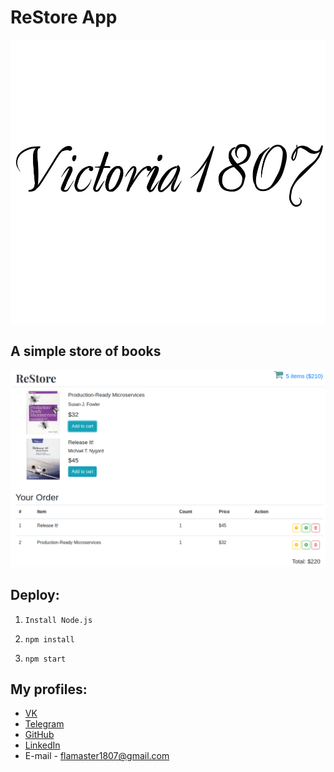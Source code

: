 # ReStore App

![](pictures/victoria.jpg)

## A simple store of books

![](pictures/restore.png)

## Deploy:

1. `Install Node.js`

2. `npm install`

3. `npm start`

## My profiles:
 - [VK](https://vk.com/victoria_1807)
 - [Telegram](https://telegram.me/Victoria1807)
 - [GitHub](https://github.com/Victoria1807)
 - [LinkedIn](https://www.linkedin.com/in/ostap-pankevych-304419161/)
 - E-mail - flamaster1807@gmail.com